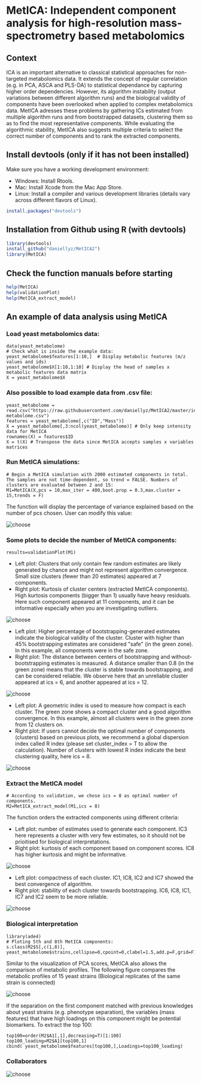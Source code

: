 # MetICA: Independent component analysis for high-resolution mass-spectrometry based metabolomics

## Context
ICA is an important alternative to classical statistical approaches for non-targeted metabolomics data. It extends the concept of regular correlation (e.g. in PCA, ASCA and PLS-DA) to statistical dependance by capturing higher order dependencies. However, its algorithm instability (output variations between different algorithm runs) and the biological validity of components have been overlooked when applied to complex metabolomics data. MetICA adresses these problems by gathering ICs estimated from multiple algorithm runs and from bootstrapped datasets, clustering them so as to find the most representative components. While evaluating the algorithmic stability, MetICA also suggests multiple criteria to select the correct number of components and to rank the extracted components.

## Install devtools (only if it has not been installed)

Make sure you have a working development environment:
* Windows: Install Rtools.
* Mac: Install Xcode from the Mac App Store.
* Linux: Install a compiler and various development libraries (details vary across different flavors of Linux).

```R
install.packages("devtools")
```

## Installation from Github using R (with devtools)

```R
library(devtools)
install_github("daniellyz/MetICA2")
library(MetICA)
```

## Check the function manuals before starting

```R
help(MetICA)
help(validationPlot)
help(MetICA_extract_model)
```

## An example of data analysis using MetICA

### Load yeast metabolomics data:

```{r}
data(yeast_metabolome) 
# Check what is inside the example data:
yeast_metabolome$features[1:10,]  # Display metabolic features (m/z values and ids)
yeast_metabolome$X[1:10,1:10] # Display the head of samples x metabolic features data matrix
X = yeast_metabolome$X
```
### Also possible to load example data from .csv file:

```{r}
yeast_metabolome = read.csv("https://raw.githubusercontent.com/daniellyz/MetICA2/master/inst/Yeast-metabolome.csv")
features = yeast_metabolome[,c("ID","Mass")]
X = yeast_metabolome[,3:ncol(yeast_metabolome)] # Only keep intensity data for MetICA
rownames(X) = features$ID
X = t(X) # Transpose the data since MetICA accepts samples x variables matrices
```

### Run MetICA simulations:

```{r}
# Begin a MetICA simulation with 2000 estimated components in total. The samples are not time-dependent, so trend = FALSE. Numbers of clusters are evaluated between 2 and 15:
M1=MetICA(X,pcs = 10,max_iter = 400,boot.prop = 0.3,max.cluster = 15,trends = F)
```
The function will display the percentage of variance explained based on the number of pcs chosen. User can modify this value: 

![choose](inst/Launch_MetICA.JPG)

### Some plots to decide the number of MetICA components:

```{r}
results=validationPlot(M1)
```
* Left plot: Clusters that only contain few random estimates are likely generated by chance and might not represent algorithm convergence. Small size clusters (fewer than 20 estimates) appeared at 7 components.  
* Right plot: Kurtosis of cluster centers (extracted MetICA components). High kurtosis components (bigger than 1) usually have heavy residuals. Here such component appeared at 11 components, and it can be informative especially when you are investigating outliers.

![choose](inst/Validation1.JPG)

* Left plot: Higher percentage of bootstrapping-generated estimates indicate the biological validity of the cluster. Cluster with higher than 45\% bootstrapping estimates are considered "safe" (in the green zone). In this example, all components were in the safe zone. 
* Right plot: The distance between centers of bootstrapping and without-bootstrapping estimates is measured. A distance smaller than 0.8 (in the green zone) means that the cluster is stable towards bootstrapping, and can be considered reliable. We observe here that an unreliable cluster appeared at ics = 6, and another appeared at ics = 12.

![choose](inst/Validation2.JPG)

* Left plot: A geometric index is used to measure how compact is each cluster. The green zone shows a compact cluster and a good algorithm convergence. In this example, almost all clusters were in the green zone from 12 clusters on.
* Right plot: If users cannot decide the optimal number of components (clusters) based on previous plots, we recommend a global dispersion index called R index (please set cluster_index = T to allow the calculation). Number of clusters with lowest R index indicate the best clustering quality, here ics = 8.   

![choose](inst/Validation3.JPG)

### Extract the MetICA model

```{r}
# According to validation, we chose ics = 8 as optimal number of components.
M2=MetICA_extract_model(M1,ics = 8)
```
The function orders the extracted components using different criteria:

* Left plot: number of estimates used to generate each component. IC3 here represents a cluster with very few estimates, so it should not be prioitised for biological interpretations.
* Right plot: kurtosis of each component based on component scores. IC8 has higher kurtosis and might be informative.

![choose](inst/Order1.jpg)

* Left plot: compactness of each cluster. IC1, IC8, IC2 and IC7 showed the best convergence of algorithm.
* Right plot: stability of each cluster towards bootstrapping. IC6, IC8, IC1, IC7 and IC2 seem to be more reliable. 

![choose](inst/Order2.jpg)

### Biological interpretation

```{r}
library(ade4)
# Ploting 5th and 8th MetICA components:
s.class(M2$S[,c(1,8)], yeast_metabolome$strains,cellipse=0,cpoint=0,clabel=1.5,add.p=F,grid=F) 
```
Similar to the visualization of PCA scores, MetICA also allows the comparison of metabolic profiles. The following figure compares the metabolic profiles of 15 yeast strains (Biological replicates of the same strain is connected)  

![choose](inst/score.png)

If the separation on the first component matched with previous knowledges about yeast strains (e.g. phenotype separation), the variables (mass features) that have high loadings on this component might be potential biomarkers. To extract the top 100: 

```{r,eval=T}
top100=order(M2$A1[,1],decreasing=T)[1:100]
top100_loading=M2$A1[top100,1]
cbind( yeast_metabolome$features[top100,],Loadings=top100_loading)
```

### Collaborators

![choose](inst/ATT00001.png)
